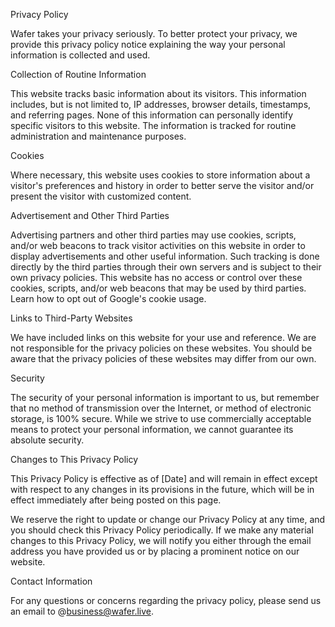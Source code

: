 Privacy Policy

Wafer takes your privacy seriously. To better protect your privacy, we provide this privacy policy notice explaining the way your personal information is collected and used.

Collection of Routine Information

This website tracks basic information about its visitors. This information includes, but is not limited to, IP addresses, browser details, timestamps, and referring pages. None of this information can personally identify specific visitors to this website. The information is tracked for routine administration and maintenance purposes.

Cookies

Where necessary, this website uses cookies to store information about a visitor's preferences and history in order to better serve the visitor and/or present the visitor with customized content.

Advertisement and Other Third Parties

Advertising partners and other third parties may use cookies, scripts, and/or web beacons to track visitor activities on this website in order to display advertisements and other useful information. Such tracking is done directly by the third parties through their own servers and is subject to their own privacy policies. This website has no access or control over these cookies, scripts, and/or web beacons that may be used by third parties. Learn how to opt out of Google's cookie usage.

Links to Third-Party Websites

We have included links on this website for your use and reference. We are not responsible for the privacy policies on these websites. You should be aware that the privacy policies of these websites may differ from our own.

Security

The security of your personal information is important to us, but remember that no method of transmission over the Internet, or method of electronic storage, is 100% secure. While we strive to use commercially acceptable means to protect your personal information, we cannot guarantee its absolute security.

Changes to This Privacy Policy

This Privacy Policy is effective as of [Date] and will remain in effect except with respect to any changes in its provisions in the future, which will be in effect immediately after being posted on this page.

We reserve the right to update or change our Privacy Policy at any time, and you should check this Privacy Policy periodically. If we make any material changes to this Privacy Policy, we will notify you either through the email address you have provided us or by placing a prominent notice on our website.

Contact Information

For any questions or concerns regarding the privacy policy, please send us an email to @business@wafer.live.
